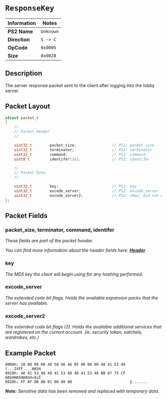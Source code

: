 # `ResponseKey`

| Information               | Notes |
|---                        |---    |
| **PS2 Name**              | `Unknown` |
| **Direction**             | `S -> C` |
| **OpCode**                | `0x0005` |
| **Size**                  | `0x0028` |

## Description

The server response packet sent to the client after logging into the lobby server.

## Packet Layout

```cpp
struct packet_t
{
    //
    // Packet Header
    //

    uint32_t        packet_size;                // PS2: packet_size
    uint32_t        terminator;                 // PS2: terminator
    uint32_t        command;                    // PS2: command
    uint8_t         identifer[16];              // PS2: identifer

    //
    // Packet Data
    //

    uint32_t        key;                        // PS2: key
    uint32_t        excode_server;              // PS2: excode_server
    uint32_t        excode_server2;             // PS2: (New; did not exist.)
};
```

## Packet Fields

### packet_size, terminator, command, identifer

_These fields are part of the packet header._

_You can find more information about the header fields here: [**Header**](/packets/lobby/Header.md)_

### key

_The MD5 key the client will begin using for any hashing performed._

### excode_server

_The extended code bit flags. Holds the available expansion packs that the server has available._

### excode_server2

_The extended code bit flags (2). Holds the available additional services that are registered on the current account. (ie. security token, satchels, wardrobes, etc.)_

## Example Packet

```
0000h: 28 00 00 00 49 58 46 46 05 00 00 00 48 41 53 48  (...IXFF....HASH
0010h: 48 41 53 48 48 41 53 48 48 41 53 48 BB 87 75 CF  HASHHASHHASH»‡uÏ
0020h: FF 0F 00 00 01 00 00 00                          ÿ.......
```

_**Note:** Sensitive data has been removed and replaced with temporary data._

